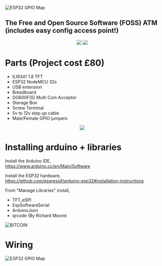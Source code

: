 
![ESP32 GPIO Map](https://i.imgur.com/djuJF6L.png)

## The Free and Open Source Software (FOSS) ATM (includes easy config access point!)

<p align="center">
  <img src="https://i.imgur.com/68MP0xP.jpg">
  <img src="https://i.imgur.com/JFVVKwo.jpg">
</p>

# Parts (Project cost £80)
* ILI9341 1.8 TFT
* ESP32 NodeMCU 32s
* USB extension
* Breadboard
* DG600F(S) Multi Coin Acceptor
* Storage Box 
* Screw Terminal
* 5v to 12v step up cable
* Male/Female GPIO jumpers

<p align="center">
  <img src="https://i.imgur.com/h4DpLNc.jpg">
</p>

# Installing arduino + libraries

Install the Arduino IDE,<br>
https://www.arduino.cc/en/Main/Software

Install the ESP32 hardware,<br>
https://github.com/espressif/arduino-esp32#installation-instructions

From "Manage Libraries" install,<br>
* TFT_eSPI
* EspSoftwareSerial
* ArduinoJson
* qrcode (By Richard Moore)

![BITCOIN](https://i.imgur.com/mCfnhZN.png)

# Wiring

![ESP32 GPIO Map](https://i.imgur.com/jWA6839.png)
